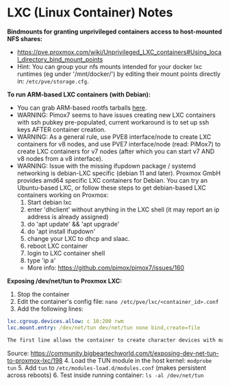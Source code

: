 LXC (Linux Container) Notes
===========================

__Bindmounts for granting unprivileged containers access to host-mounted NFS shares:__

- https://pve.proxmox.com/wiki/Unprivileged_LXC_containers#Using_local_directory_bind_mount_points
- Hint: You can group your nfs mounts intended for your docker lxc runtimes (eg under '/mnt/docker/') by editing their mount points directly in: `/etc/pve/storage.cfg`.

__To run ARM-based LXC containers (with Debian):__

- You can grab ARM-based rootfs tarballs [here](https://jenkins.linuxcontainers.org/view/Images/).
- WARNING: Pimox7 seems to have issues creating new LXC containers with ssh pubkey pre-populated, current workaround is to set up ssh keys AFTER container creation.
- WARNING: As a general rule, use PVE8 interface/node to create LXC containers for v8 nodes, and use PVE7 interface/node (read: PiMox7) to create LXC containers for v7 nodes (after which you can start v7 AND v8 nodes from a v8 interface).
- WARNING: Issue with the missing ifupdown package / systemd networking is debian-LXC specific (debian 11 and later). Proxmox GmbH provides amd64 specific LXC containers for Debian. You can try an Ubuntu-based LXC, or follow these steps to get debian-based LXC containers working on Proxmox:
    1. Start debian lxc
    2. enter 'dhclient' without anything in the LXC shell (it may report an ip address is already assigned)
    3. do 'apt update' && 'apt upgrade'
    4. do 'apt install ifupdown'
    5. change your LXC to dhcp and slaac.
    6. reboot LXC container
    7. login to LXC container shell
    8. type 'ip a'
    -  More info: https://github.com/pimox/pimox7/issues/160

__Exposing /dev/net/tun to Proxmox LXC:__

1. Stop the container
2. Edit the container's config file: `nano /etc/pve/lxc/<container_id>.conf`
3. Add the following lines:
```yml
lxc.cgroup.devices.allow: c 10:200 rwm
lxc.mount.entry: /dev/net/tun dev/net/tun none bind,create=file
```
```md
The first line allows the container to create character devices with major number 10 and minor number 200, which corresponds to /dev/net/tun. The second line mounts /dev/net/tun from the host to the container.Alternatively, if you prefer using the web interface, you can add these settings via the Resources > Configuration > Options in the container settings.
```
Source: https://community.bigbeartechworld.com/t/exposing-dev-net-tun-to-proxmox-lxc/198
4. Load the TUN module in the host kernel: `modprobe tun`
5. Add `tun` to `/etc/modules-load.d/modules.conf` (makes persistent across reboots)
6. Test inside running container: `ls -al /dev/net/tun`
